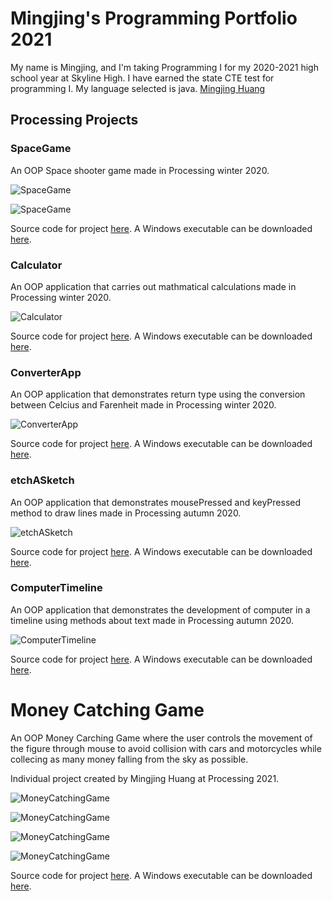 # Mingjing's Programming Portfolio 2021
My name is Mingjing, and I'm taking Programming I for my 2020-2021 high school year at Skyline High. I have earned the state CTE test for programming I. My language selected is java. [Mingjing Huang](mailto:mingjingviolet@gmail.com)

## Processing Projects

### SpaceGame

An OOP Space shooter game made in Processing winter 2020.

![SpaceGame](https://github.com/1498185276/programmingPortfolio/blob/gh-pages/images/SpaceGame.JPG?raw=true)

![SpaceGame](https://github.com/1498185276/programmingPortfolio/blob/gh-pages/images/SpaceGameUML.JPG)

Source code for project [here](https://github.com/1498185276/programmingPortfolio/tree/gh-pages/src/SpaceGame). A Windows executable can be downloaded [here](https://github.com/1498185276/programmingPortfolio/blob/gh-pages/src/SpaceGame/application.windows64.zip).

### Calculator

An OOP application that carries out mathmatical calculations made in Processing winter 2020.

![Calculator](https://github.com/1498185276/programmingPortfolio/blob/gh-pages/images/Calculator.JPG?raw=true)

Source code for project [here](https://github.com/1498185276/programmingPortfolio/tree/gh-pages/src/Calculator). A Windows executable can be downloaded [here](https://github.com/1498185276/programmingPortfolio/blob/gh-pages/src/Calculator/application.windows64.zip).

### ConverterApp

An OOP application that demonstrates return type using the conversion between Celcius and Farenheit made in Processing winter 2020.

![ConverterApp](https://github.com/1498185276/programmingPortfolio/blob/gh-pages/images/ConverterApp.JPG?raw=true)

Source code for project [here](https://github.com/1498185276/programmingPortfolio/tree/gh-pages/src/ConverterApp). A Windows executable can be downloaded [here](https://github.com/1498185276/programmingPortfolio/blob/gh-pages/src/ConverterApp/application.windows64.zip).

### etchASketch

An OOP application that demonstrates mousePressed and keyPressed method to draw lines made in Processing autumn 2020.

![etchASketch](https://github.com/1498185276/programmingPortfolio/blob/gh-pages/images/etchASketch.JPG?raw=true)

Source code for project [here](https://github.com/1498185276/programmingPortfolio/tree/gh-pages/src/etchASketch). A Windows executable can be downloaded [here](https://github.com/1498185276/programmingPortfolio/blob/gh-pages/src/etchASketch/application.windows64.zip).

### ComputerTimeline

An OOP application that demonstrates the development of computer in a timeline using methods about text made in Processing autumn 2020.

![ComputerTimeline](https://github.com/1498185276/programmingPortfolio/blob/gh-pages/images/ComputerTimeline.JPG?raw=true)

Source code for project [here](https://github.com/1498185276/programmingPortfolio/tree/gh-pages/src/ComputerTimeline). A Windows executable can be downloaded [here](https://github.com/1498185276/programmingPortfolio/blob/gh-pages/src/ComputerTimeline/application.windows64.zip).

# Money Catching Game

An OOP Money Carching Game where the user controls the movement of the figure through mouse to avoid collision with cars and motorcycles while collecing as many money falling from the sky as possible.

Individual project created by Mingjing Huang at Processing 2021.

![MoneyCatchingGame](https://github.com/1498185276/FinalProject/blob/main/images/Money%20Catching%20Game%20UML.png?raw=true)

![MoneyCatchingGame](https://github.com/1498185276/FinalProject/blob/main/images/StartScreen.JPG?raw=true)

![MoneyCatchingGame](https://github.com/1498185276/FinalProject/blob/main/images/Gaming.JPG?raw=true)

![MoneyCatchingGame](https://github.com/1498185276/FinalProject/blob/main/images/EndScreen.JPG?raw=true)

Source code for project [here](https://github.com/1498185276/FinalProject/tree/main/src). A Windows executable can be downloaded [here](https://github.com/1498185276/FinalProject/tree/main/src/application.windows64).
